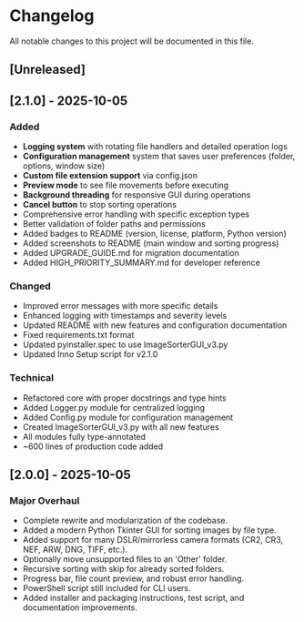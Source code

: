 # Changelog

All notable changes to this project will be documented in this file.

## [Unreleased]

## [2.1.0] - 2025-10-05
### Added
- **Logging system** with rotating file handlers and detailed operation logs
- **Configuration management** system that saves user preferences (folder, options, window size)
- **Custom file extension support** via config.json
- **Preview mode** to see file movements before executing
- **Background threading** for responsive GUI during operations
- **Cancel button** to stop sorting operations
- Comprehensive error handling with specific exception types
- Better validation of folder paths and permissions
- Added badges to README (version, license, platform, Python version)
- Added screenshots to README (main window and sorting progress)
- Added UPGRADE_GUIDE.md for migration documentation
- Added HIGH_PRIORITY_SUMMARY.md for developer reference

### Changed
- Improved error messages with more specific details
- Enhanced logging with timestamps and severity levels
- Updated README with new features and configuration documentation
- Fixed requirements.txt format
- Updated pyinstaller.spec to use ImageSorterGUI_v3.py
- Updated Inno Setup script for v2.1.0

### Technical
- Refactored core with proper docstrings and type hints
- Added Logger.py module for centralized logging
- Added Config.py module for configuration management
- Created ImageSorterGUI_v3.py with all new features
- All modules fully type-annotated
- ~600 lines of production code added

## [2.0.0] - 2025-10-05
### Major Overhaul
- Complete rewrite and modularization of the codebase.
- Added a modern Python Tkinter GUI for sorting images by file type.
- Added support for many DSLR/mirrorless camera formats (CR2, CR3, NEF, ARW, DNG, TIFF, etc.).
- Optionally move unsupported files to an 'Other' folder.
- Recursive sorting with skip for already sorted folders.
- Progress bar, file count preview, and robust error handling.
- PowerShell script still included for CLI users.
- Added installer and packaging instructions, test script, and documentation improvements.
